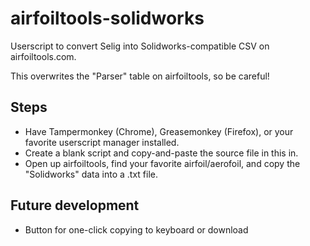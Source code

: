 # airfoiltools-solidworks
Userscript to convert Selig into Solidworks-compatible CSV on airfoiltools.com.

This overwrites the "Parser" table on airfoiltools, so be careful!

## Steps

* Have Tampermonkey (Chrome), Greasemonkey (Firefox), or your favorite userscript manager installed.
* Create a blank script and copy-and-paste the source file in this in.
* Open up airfoiltools, find your favorite airfoil/aerofoil, and copy the "Solidworks" data into a .txt file.

## Future development
* Button for one-click copying to keyboard or download
